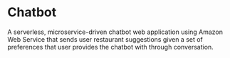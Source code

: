 # Chatbot
A serverless, microservice-driven chatbot web application using Amazon Web Service that sends user restaurant suggestions given a set of preferences that user provides the chatbot with through conversation.
